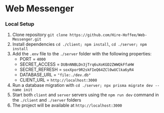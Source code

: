 # Web Messenger

### Local Setup

1. Clone repository `git clone https://github.com/Hire-Hoffee/Web-Messenger.git`
2. Install dependencies `cd ./client; npm install`, `cd ./server; npm install`
3. Add the `.env` file to the `./server` folder with the following properties:
   - PORT = `4000`
   - SECRET_ACCESS = `DUBnNNBLDn3jTrq6uXoKGD2ZWWQkFfaHW`
   - SECRET_REFRESH = `soxXpor9R2skFIeQ64ZCl0wUClka6yR4`
   - DATABASE_URL = `"file:./dev.db"`
   - CLIENT_URL = `http://localhost:3000`
4. Run a database migration with `cd ./server; npx prisma migrate dev --name init`
5. Start both `client` and `server` servers using the `npm run dev` command in the `./client` and `./server` folders
6. The project will be available at `http://localhost:3000`
